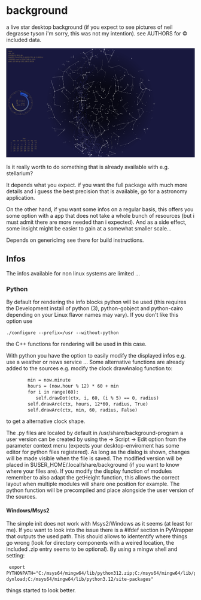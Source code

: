 # background
a live star desktop background
(if you expect to see pictures of neil degrasse tyson i'm sorry,
this was not my intention).
see AUTHORS for &copy; included data.

![Background](background.png "background")


Is it really worth to do something that is already available
with e.g. stellarium?

It depends what you expect.
if you want the full package with much more details and
i guess the best precision that is available,
go for a astronomy application.

On the other hand, if you want some infos on a regular basis,
this offers you some option with a app that does
not take a whole bunch of resources
(but i must admit there are more needed than i expected).
And as a side effect, some insight might be easier to gain
at a somewhat smaller scale...

Depends on genericImg see there for build instructions.

## Infos

The infos available for non linux systems are limited ...

### Python

By default for rendering the info blocks python will be used
(this requires the Development install of python (3), python-gobject and python-cairo
depending on your Linux flavor names may vary).
If you don't like this option use
```
./configure --prefix=/usr --without-python
```
the C++ functions for rendering will be used in this case.

With python you have the option to easily
modify the displayed infos e.g. use a weather or news service ...
Some alternative functions are already added to the sources
e.g. modify the clock drawAnalog function to:
```
        min = now.minute
        hours = (now.hour % 12) * 60 + min
        for i in range(60):
           self.drawDot(ctx, i, 60, (i % 5) == 0, radius)
        self.drawArc(ctx, hours, 12*60, radius, True)
        self.drawArc(ctx, min, 60, radius, False)
```
to get a alternative clock shape.

The .py files are localed by default in /usr/share/background-program
a user version can be created
by using the -> Script -> Edit option from the parameter context menu
(expects your desktop-enviroment has some editor for python files registered).
As long as the dialog is shown,
changes will be made visible when the file is saved.
The modified version will be placed in $USER_HOME/.local/share/background
(if you want to know where your files are).
If you modify the display function of modules remember to also
adapt the getHeight function, this allows
the correct layout when multiple modules will share
one position for example.
The python function will be precompiled
and place alongside the user version of the sources.

#### Windows/Msys2

The simple init does not work with Msys2/Windows as it seems (at least for me).
If you want to look into the issue there is a #ifdef section in PyWrapper
that outputs the used path. This should allows to idententify where things go wrong
(look for directory components with a weired location,
the included .zip entry seems to be optional).
By using a mingw shell and setting:
```
 export PYTHONPATH="C:/msys64/mingw64/lib/python312.zip;C:/msys64/mingw64/lib/python3.12;C:/msys64/mingw64/lib/python3.12/lib-dynload;C:/msys64/mingw64/lib/python3.12/site-packages"
```
things started to look better.
